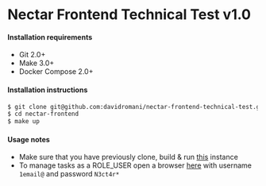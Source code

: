 Nectar Frontend Technical Test v1.0
===================================

#### Installation requirements

 * Git 2.0+
 * Make 3.0+
 * Docker Compose 2.0+

#### Installation instructions

```bash
$ git clone git@github.com:davidromani/nectar-frontend-technical-test.git nectar-frontend
$ cd nectar-frontend
$ make up
```

#### Usage notes

 * Make sure that you have previously clone, build & run [this](https://github.com/davidromani/nectar-backend-technical-test) instance
 * To manage tasks as a ROLE_USER open a browser [here](https://localhost:8100/login) with username `1email@` and password `N3ct4r*`
